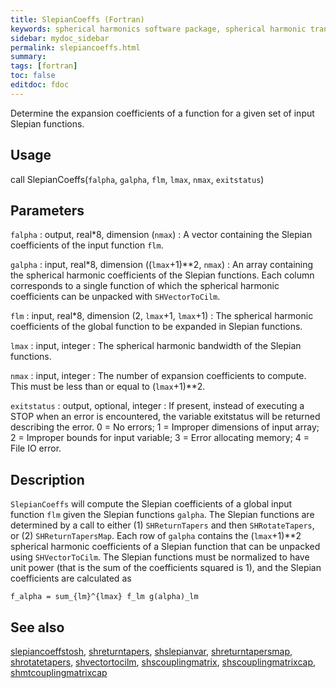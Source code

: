 ```yaml
---
title: SlepianCoeffs (Fortran)
keywords: spherical harmonics software package, spherical harmonic transform, legendre functions, multitaper spectral analysis, fortran, Python, gravity, magnetic field
sidebar: mydoc_sidebar
permalink: slepiancoeffs.html
summary:
tags: [fortran]
toc: false
editdoc: fdoc
---
```


Determine the expansion coefficients of a function for a given set of input Slepian functions.

## Usage

call SlepianCoeffs(`falpha`, `galpha`, `flm`, `lmax`, `nmax`, `exitstatus`)

## Parameters

`falpha` : output, real\*8, dimension (`nmax`)
:   A vector containing the Slepian coefficients of the input function `flm`.

`galpha` : input, real\*8, dimension ((`lmax`+1)**2, `nmax`)
:   An array containing the spherical harmonic coefficients of the Slepian functions. Each column corresponds to a single function of which the spherical harmonic coefficients can be unpacked with `SHVectorToCilm`.

`flm` : input, real\*8, dimension (2, `lmax`+1, `lmax`+1)
:   The spherical harmonic coefficients of the global function to be expanded in Slepian functions.

`lmax` : input, integer
:   The spherical harmonic bandwidth of the Slepian functions.

`nmax` : input, integer
:   The number of expansion coefficients to compute. This must be less than or equal to (`lmax`+1)\*\*2.

`exitstatus` : output, optional, integer
:   If present, instead of executing a STOP when an error is encountered, the variable exitstatus will be returned describing the error. 0 = No errors; 1 = Improper dimensions of input array; 2 = Improper bounds for input variable; 3 = Error allocating memory; 4 = File IO error.

## Description

`SlepianCoeffs` will compute the Slepian coefficients of a global input function `flm` given the Slepian functions `galpha`. The Slepian functions are determined by a call to either (1) `SHReturnTapers` and then `SHRotateTapers`, or (2) `SHReturnTapersMap`. Each row of `galpha` contains the (`lmax`+1)**2 spherical harmonic coefficients of a Slepian function that can be unpacked using `SHVectorToCilm`. The Slepian functions must be normalized to have unit power (that is the sum of the coefficients squared is 1), and the Slepian coefficients are calculated as

`f_alpha = sum_{lm}^{lmax} f_lm g(alpha)_lm`  

## See also

[slepiancoeffstosh](slepiancoeffstosh.html), [shreturntapers](shreturntapers.html), [shslepianvar](shslepianvar.html), [shreturntapersmap](shreturntapersmap.html), [shrotatetapers](shrotatetapers.html), [shvectortocilm](shvectortocilm.html), [shscouplingmatrix](shscouplingmatrix.html), [shscouplingmatrixcap](shscouplingmatrixcap.html), [shmtcouplingmatrixcap](shmtcouplingmatrixcap.html)
